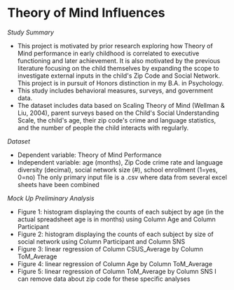 # **Theory of Mind Influences**
*Study Summary* 
- This project is motivated by prior research exploring how Theory of Mind performance in early childhood is correlated to executive functioning and later achievement. It is also motivated by the previous literature focusing on the child themselves by expanding the scope to investigate external inputs in the child's Zip Code and Social Network. This project is in pursuit of Honors distinction in my B.A. in Psychology.
- This study includes behavioral measures, surveys, and government data.
- The dataset includes data based on Scaling Theory of Mind (Wellman & Liu, 2004), parent surveys based on the Child's Social Understanding Scale, the child's age, their zip code's crime and language statistics, and the number of people the child interacts with regularly.

*Dataset*
- Dependent variable: Theory of Mind Performance
- Independent variable: age (months), Zip Code crime rate and language diversity (decimal), social network size (#), school enrollment (1=yes, 0=no)
The only primary input file is a .csv where data from several excel sheets have been combined

*Mock Up Preliminary Analysis*
- Figure 1: histogram displaying the counts of each subject by age (in the actual spreadsheet age is in months) using Column Age and Column Participant
- Figure 2: histogram displaying the counts of each subject by size of social network using Column Participant and Column SNS
- Figure 3: linear regression of Column CSUS_Average by Column ToM_Average
- Figure 4: linear regression of Column Age by Column ToM_Average
- Figure 5: linear regression of Column ToM_Average by Column SNS
I can remove data about zip code for these specific analyses 

